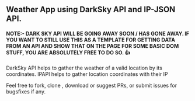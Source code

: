 ## Weather App using DarkSky API and IP-JSON API.

#### NOTE:- DARK SKY API WILL BE GOING AWAY SOON / HAS GONE AWAY. IF YOU WANT TO STILL USE THIS AS A TEMPLATE FOR GETTING DATA FROM AN API AND SHOW THAT ON THE PAGE FOR SOME BASIC DOM STUFF, YOU ARE ABSOLUTELY FREE TO DO SO. :+1:  

DarkSky API helps to gather the weather of a valid location by its coordinates.
IPAPI helps to gather location coordinates with their IP

Feel free to fork, clone , download or suggest PRs, or submit issues for bugsfixes if any.
